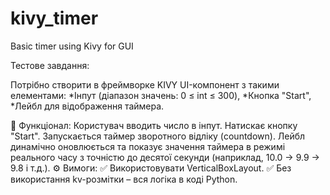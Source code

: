 # kivy_timer
Basic timer using Kivy for GUI

Тестове завдання:

Потрібно створити в фреймворке KIVY UI-компонент з такими елементами:
*Інпут (діапазон значень: 0 ≤ int ≤ 300),
*Кнопка "Start",
*Лейбл для відображення таймера.

📌 Функціонал:
Користувач вводить число в інпут.
Натискає кнопку "Start".
Запускається таймер зворотного відліку (countdown).
Лейбл динамічно оновлюється та показує значення таймера в режимі реального часу з точністю до десятої секунди (наприклад, 10.0 → 9.9 → 9.8 і т.д.).
⚙️ Вимоги:
✅ Використовувати VerticalBoxLayout.
✅ Без використання kv-розмітки – вся логіка в коді Python.